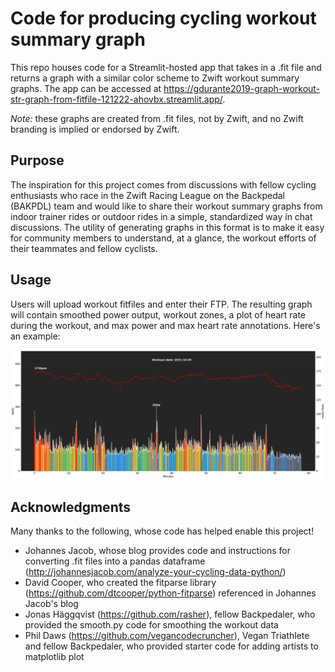 # Code for producing cycling workout summary graph
This repo houses code for a Streamlit-hosted app that takes in a .fit file and returns a graph with a similar color scheme to Zwift workout summary graphs.  The app can be accessed at https://gdurante2019-graph-workout-str-graph-from-fitfile-121222-ahovbx.streamlit.app/.

_Note:_  these graphs are created from .fit files, not by Zwift, and no Zwift branding is implied or endorsed by Zwift.  

## Purpose
The inspiration for this project comes from discussions with fellow cycling enthusiasts who race in the Zwift Racing League on the Backpedal  (BAKPDL) team and would like to share their workout summary graphs from indoor trainer rides or outdoor rides in a simple, standardized way in chat discussions.  The utility of generating graphs in this format is to make it easy for community members to understand, at a glance, the workout efforts of their teammates and fellow cyclists.

## Usage
Users will upload workout fitfiles and enter their FTP. The resulting graph will contain smoothed power output, workout zones, a plot of heart rate during the workout, and max power and max heart rate annotations. Here's an example:

![image](https://github.com/gdurante2019/graph-workout-streamlit/blob/main/example_workout_graph.png)


## Acknowledgments
Many thanks to the following, whose code has helped enable this project!
* Johannes Jacob, whose blog provides code and instructions for converting .fit files into a pandas dataframe (http://johannesjacob.com/analyze-your-cycling-data-python/)
* David Cooper, who created the fitparse library (https://github.com/dtcooper/python-fitparse) referenced in Johannes Jacob's blog
* Jonas Häggqvist (https://github.com/rasher), fellow Backpedaler, who provided the smooth.py code for smoothing the workout data
* Phil Daws (https://github.com/vegancodecruncher), Vegan Triathlete and fellow Backpedaler, who provided starter code for adding artists to matplotlib plot
